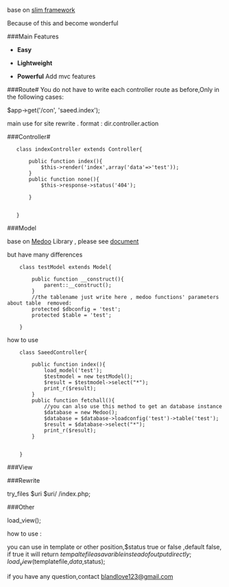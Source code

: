 base on  [slim framework](http://slimframework.com/ "slim")

Because of this and become wonderful

###Main Features
* **Easy**  

* **Lightweight**  

* **Powerful**   Add mvc features

###Route#
 You do not have to write each controller route as before,Only in the following cases:

 $app->get('/con', 'saeed.index');

 main use for site rewrite . format :  dir.controller.action<br/>

###Controller#

       class indexController extends Controller{

           public function index(){
               $this->render('index',array('data'=>'test'));
           }
           public function none(){
               $this->response->status('404');

           }
           
           
       }


###Model

base on [Medoo](http://medoo.in/) Library ,  please see [document](http://medoo.in/doc)

but have many differences

        class testModel extends Model{

            public function __construct(){
                parent::__construct();
            }
            //the tablename just write here , medoo functions' parameters about table  removed:
            protected $dbconfig = 'test';
            protected $table = 'test'; 

        }

how to use

        class SaeedController{
    
            public function index(){
                load_model('test');
                $testmodel = new testModel();
                $result = $testmodel->select("*");
                print_r($result);
            }
            public function fetchall(){
                //you can also use this method to get an database instance
                $database = new Medoo();
                $database = $database->loadconfig('test')->table('test');
                $result = $database->select("*");
                print_r($result);
            }


        }

###View

###Rewrite

   try_files $uri $uri/ /index.php;

###Other

load_view(); 

how to use :

you can use in template or other position,$status true or false ,default false,
if true it will return $tempaltefile as a varible instead of output directly;
load_view($templatefile,$data,$status);

if you have any question,contact blandlove123@gmail.com
